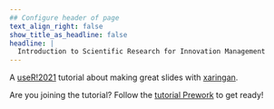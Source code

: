 ```yaml
---
## Configure header of page
text_align_right: false
show_title_as_headline: false
headline: |
  Introduction to Scientific Research for Innovation Management
---
```


[user-2021]: https://user2021.r-project.org/
[xaringan]: https://slides.yihui.org/xaringan

<!-- this is a subheadline -->
A [useR!2021][user-2021] tutorial about making great slides with [xaringan].

Are you joining the tutorial?
Follow the [tutorial Prework](/materials/prework) to get ready!


